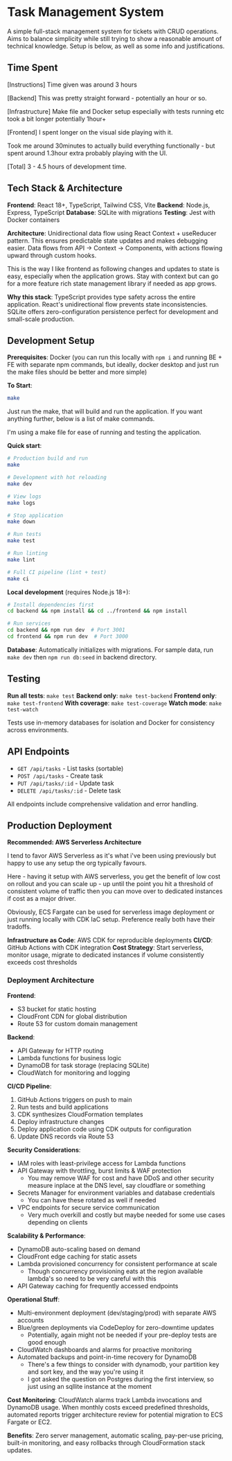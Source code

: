 # Task Management System

A simple full-stack management system for tickets with CRUD operations. Aims to balance simplicity while still trying to show a reasonable amount of technical knowledge. Setup is below, as well as some info and justifications.

## Time Spent
[Instructions]
Time given was around 3 hours

[Backend]
This was pretty straight forward - potentially an hour or so.

[Infrastructure]
Make file and Docker setup especially with tests running etc took a bit longer potentially 1hour+

[Frontend]
I spent longer on the visual side playing with it. 

Took me around 30minutes to actually build everything functionally - but spent around 1.3hour extra probably playing with the UI.

[Total]
3 - 4.5 hours of development time.

## Tech Stack & Architecture

**Frontend**: React 18+, TypeScript, Tailwind CSS, Vite
**Backend**: Node.js, Express, TypeScript
**Database**: SQLite with migrations
**Testing**: Jest with Docker containers

**Architecture**: Unidirectional data flow using React Context + useReducer pattern. This ensures predictable state updates and makes debugging easier. Data flows from API → Context → Components, with actions flowing upward through custom hooks.

This is the way I like frontend as following changes and updates to state is easy, especially when the application grows. Stay with context but can go for a more feature rich state management library if needed as app grows.

**Why this stack**: TypeScript provides type safety across the entire application. React's unidirectional flow prevents state inconsistencies. SQLite offers zero-configuration persistence perfect for development and small-scale production.

## Development Setup

**Prerequisites**: Docker (you can run this locally with `npm i` and running BE + FE with separate npm commands, but ideally, docker desktop and just run the make files should be better and more simple)

**To Start**:

```bash
make
```

Just run the make, that will build and run the application. If you want anything further, below is a list of make commands.

I'm using a make file for ease of running and testing the application.

**Quick start**:
```bash
# Production build and run
make

# Development with hot reloading
make dev

# View logs
make logs

# Stop application
make down

# Run tests
make test

# Run linting
make lint

# Full CI pipeline (lint + test)
make ci
```

**Local development** (requires Node.js 18+):
```bash
# Install dependencies first
cd backend && npm install && cd ../frontend && npm install

# Run services
cd backend && npm run dev  # Port 3001
cd frontend && npm run dev  # Port 3000
```

**Database**: Automatically initializes with migrations. For sample data, run `make dev` then `npm run db:seed` in backend directory.

## Testing

**Run all tests**: `make test`
**Backend only**: `make test-backend`
**Frontend only**: `make test-frontend`
**With coverage**: `make test-coverage`
**Watch mode**: `make test-watch`

Tests use in-memory databases for isolation and Docker for consistency across environments.

## API Endpoints

- `GET /api/tasks` - List tasks (sortable)
- `POST /api/tasks` - Create task
- `PUT /api/tasks/:id` - Update task
- `DELETE /api/tasks/:id` - Delete task

All endpoints include comprehensive validation and error handling.

## Production Deployment

**Recommended: AWS Serverless Architecture**

I tend to favor AWS Serverless as it's what i've been using previously but happy to use any setup the org typically favours.

Here - having it setup with AWS serverless, you get the benefit of low cost on rollout and you can scale up - up until the point you hit a threshold of consistent volume of traffic then you can move over to dedicated instances if cost as a major driver.

Obviously, ECS Fargate can be used for serverless image deployment or just running locally with CDK IaC setup. Preference really both have their tradoffs.

**Infrastructure as Code**: AWS CDK for reproducible deployments
**CI/CD**: GitHub Actions with CDK integration
**Cost Strategy**: Start serverless, monitor usage, migrate to dedicated instances if volume consistently exceeds cost thresholds

### Deployment Architecture

**Frontend**:
- S3 bucket for static hosting
- CloudFront CDN for global distribution
- Route 53 for custom domain management

**Backend**:
- API Gateway for HTTP routing
- Lambda functions for business logic
- DynamoDB for task storage (replacing SQLite)
- CloudWatch for monitoring and logging

**CI/CD Pipeline**:
1. GitHub Actions triggers on push to main
2. Run tests and build applications
3. CDK synthesizes CloudFormation templates
4. Deploy infrastructure changes
5. Deploy application code using CDK outputs for configuration
6. Update DNS records via Route 53

**Security Considerations**:
- IAM roles with least-privilege access for Lambda functions
- API Gateway with throttling, burst limits & WAF protection
   - You may remove WAF for cost and have DDoS and other security measure inplace at the DNS level, say cloudflare or something
- Secrets Manager for environment variables and database credentials
   - You can have these rotated as well if needed
- VPC endpoints for secure service communication
   - Very much overkill and costly but maybe needed for some use cases depending on clients

**Scalability & Performance**:
- DynamoDB auto-scaling based on demand
- CloudFront edge caching for static assets
- Lambda provisioned concurrency for consistent performance at scale
   - Though concurrency provisioning eats at the region available lambda's so need to be very careful with this
- API Gateway caching for frequently accessed endpoints

**Operational Stuff**:
- Multi-environment deployment (dev/staging/prod) with separate AWS accounts
- Blue/green deployments via CodeDeploy for zero-downtime updates
   - Potentially, again might not be needed if your pre-deploy tests are good enough
- CloudWatch dashboards and alarms for proactive monitoring
- Automated backups and point-in-time recovery for DynamoDB
   - There's a few things to consider with dynamodb, your partition key and sort key, and the way you're using it
   - I got asked the question on Postgres during the first interview, so just using an sqllite instance at the moment

**Cost Monitoring**: CloudWatch alarms track Lambda invocations and DynamoDB usage. When monthly costs exceed predefined thresholds, automated reports trigger architecture review for potential migration to ECS Fargate or EC2.

**Benefits**: Zero server management, automatic scaling, pay-per-use pricing, built-in monitoring, and easy rollbacks through CloudFormation stack updates.

